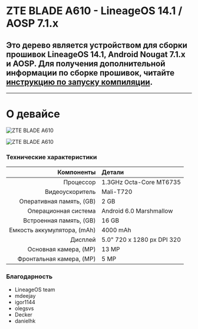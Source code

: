 # ZTE BLADE A610 - LineageOS 14.1 / AOSP 7.1.x

## Это дерево является устройством для сборки  прошивок LineageOS 14.1, Android Nougat 7.1.x и AOSP. Для получения дополнительной информации по сборке прошивок, читайте [инструкцию по запуску компиляции](MANUAL.md).
---

# О девайсе

![ZTE BLADE A610](http://static.nix.ru/autocatalog/smartphones_zte/276205_6919_draft.jpg "ZTE BLADE A610")



![ZTE BLADE A610](http://ztedevices.com.my/wp-content/uploads/2016/06/Blade_A610_metal_with_zte.png "ZTE BLADE A610")

### Технические характеристики

Компоненты | Детали
-------:|:-------------------------
Процессор     | 1.3GHz Octa-Core MT6735
Видеоускоритель     | Mali-T720
Оперативная память, (GB) | 2 GB 
Операционная система | Android 6.0 Marshmallow
Встроенная память, (GB) | 16 GB
Емкость аккумулятора, (mAh) | 4000 mAh
Дисплей | 5.0" 720 x 1280 px DPI 320
Основная камера, (MP) | 13 МР
Фронтальная камера, (MP) | 5 МР

### Благодарность

 * LineageOS team
 * mdeejay
 * igor1144
 * olegsvs
 * Decker
 * danielhk
